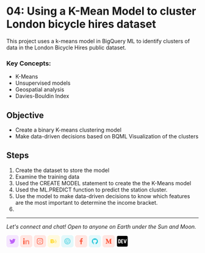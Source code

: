 
# 04: Using a K-Mean Model to cluster London bicycle hires dataset
This project uses a k-means model in BigQuery ML to identify clusters of data in the London Bicycle Hires public dataset.

### Key Concepts: 
- K-Means 
- Unsupervised models
- Geospatial analysis 
- Davies-Bouldin Index

## Objective 

- Create a binary K-means clustering model
- Make data-driven decisions based on BQML Visualization of the clusters


## Steps
1. Create the dataset to store the model 
1. Examine the training data 
1. Used the CREATE MODEL statement to create the the K-Means model 
1. Used the ML.PREDICT function to predict the station cluster. 
1. Use the model to make data-driven decisions to know which features are the most important to determine the income bracket.
1. 
--------------------------------------------------------------------------------

_Let's connect and chat! Open to anyone on Earth under the Sun and Moon._

[![](https://github.com/paulycloud/paulycloud/blob/main/assets/twitter.png)](https://twitter.com/paulycloud) [![](https://github.com/paulycloud/paulycloud/blob/main/assets/linkedin.png)](https://www.linkedin.com/in/paulmkamau/) [![](https://github.com/paulycloud/paulycloud/blob/main/assets/insta.png)](https://www.instagram.com/paulykamau) [![](https://github.com/paulycloud/paulycloud/blob/main/assets/behance.png)](https://www.behance.net/paulycloud) [![](https://github.com/paulycloud/paulycloud/blob/main/assets/dribbble.png)](https://dribbble.com/paulycloud) [![](https://github.com/paulycloud/paulycloud/blob/main/assets/facebook.png)](https://www.facebook.com/paul.m.kamau.3/) [![](https://github.com/paulycloud/paulycloud/blob/main/assets/github.png)](https://github.com/paulycloud) [![](https://github.com/paulycloud/paulycloud/blob/main/assets/medium.png)](https://medium.com/@paulkamau) [![](https://github.com/paulycloud/paulycloud/blob/main/assets/dev.png)](https://dev.to/paulycloud)